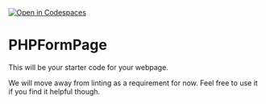 [![Open in Codespaces](https://classroom.github.com/assets/launch-codespace-7f7980b617ed060a017424585567c406b6ee15c891e84e1186181d67ecf80aa0.svg)](https://classroom.github.com/open-in-codespaces?assignment_repo_id=13966480)
# PHPFormPage

This will be your starter code for your webpage.

We will move away from linting as a requirement for now.  Feel free to use it if you find it helpful though.
